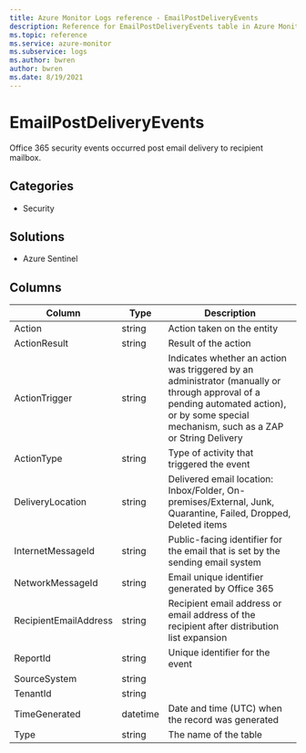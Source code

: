 ```yaml
---
title: Azure Monitor Logs reference - EmailPostDeliveryEvents
description: Reference for EmailPostDeliveryEvents table in Azure Monitor Logs.
ms.topic: reference
ms.service: azure-monitor
ms.subservice: logs
ms.author: bwren
author: bwren
ms.date: 8/19/2021
---
```


# EmailPostDeliveryEvents

 Office 365 security events occurred post email delivery to recipient mailbox.

## Categories

- Security
## Solutions

- Azure Sentinel




## Columns

|Column|Type|Description|
|---|---|---|
|Action|string|Action taken on the entity|
|ActionResult|string|Result of the action|
|ActionTrigger|string|Indicates whether an action was triggered by an administrator (manually or through approval of a pending automated action), or by some special mechanism, such as a ZAP or String Delivery|
|ActionType|string|Type of activity that triggered the event|
|DeliveryLocation|string|Delivered email location: Inbox/Folder, On-premises/External, Junk, Quarantine, Failed, Dropped, Deleted items|
|InternetMessageId|string|Public-facing identifier for the email that is set by the sending email system|
|NetworkMessageId|string|Email unique identifier generated by Office 365|
|RecipientEmailAddress|string|Recipient email address or email address of the recipient after distribution list expansion|
|ReportId|string|Unique identifier for the event|
|SourceSystem|string||
|TenantId|string||
|TimeGenerated|datetime|Date and time (UTC) when the record was generated|
|Type|string|The name of the table|

